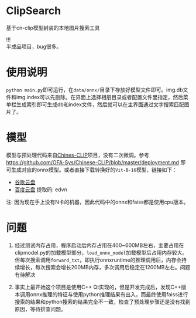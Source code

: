 
# ClipSearch
基于cn-clip模型封装的本地图片搜索工具


!!!   
半成品项目，bug很多。

# 使用说明
`python main.py`即可运行，在`data/onnx/`目录下存放好模型文件即可。img.db文件和img.index可以先删除。在界面上选择相册目录或者配置文件里指定，然后菜单栏生成索引即可生成db和index文件，然后就可以在主界面通过文字搜索匹配图片了。

# 模型
模型与预处理代码来自[Chines-CLIP](https://github.com/OFA-Sys/Chinese-CLIP)项目，没有二次微调。参考 https://github.com/OFA-Sys/Chinese-CLIP/blob/master/deployment.md 即可生成对应的onnx模型。或者直接下载转换好的`Vit-B-16`模型，链接如下：
+ [谷歌云盘](https://drive.google.com/drive/folders/1Yye2ab8T4yNNq2zNhgQzpNJ2eieS-ukX?usp=sharing) 
+ [百度云盘](https://pan.baidu.com/s/1tFRLghHVFajFIdRviviuIA) 提取码: edvn

注: 因为现在手上没有N卡的机器，因此代码中的onnx和faiss都是使用cpu版本。

# 问题
1. 经过测试内存占用，程序启动后内存占用在400~600MB左右，主要占用在clipmodel.py的加载模型部分，`load_onnx_model`加载模型后占用内存较大。但每次搜索调用`forward_txt`，即执行onnxruntime的推理调用后，内存会持续增长，每次搜索会增长200MB内存，多次调用后稳定在1200MB左右。问题有待解决

2. 事实上最开始这个项目是使用C++ Qt实现的，但是开发完成后，发现C++版本调用onnx推理的特征与使用python推理结果有出入，而最终使用faiss进行搜索的结果和python搜索的结果完全不一致，检查了预处理步骤还是没有找到原因，等待排查问题。